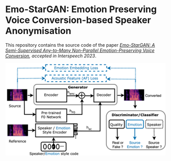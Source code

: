 # Emo-StarGAN: Emotion Preserving Voice Conversion-based Speaker Anonymisation 

This repository contains the source code of the paper *[Emo-StarGAN: A Semi-Supervised Any-to-Many Non-Parallel Emotion-Preserving Voice Conversion](https://www.researchgate.net/publication/373161292_Emo-StarGAN_A_Semi-Supervised_Any-to-Many_Non-Parallel_Emotion-Preserving_Voice_Conversion), accepted in Interspeech 2023*.

![Concept of our method. For details we refer to our paper at .....](emo-stargan.png)

